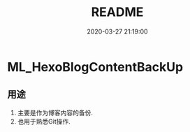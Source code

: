 ﻿---
title: README
date: 2020-03-27 21:19:00
updated: 2020-03-27 21:19:00
id: ml-20200327-211900-g0
categories:
	- Hexo
tags: 
	- Hexo
---

# ML_HexoBlogContentBackUp

## 用途

1. 主要是作为博客内容的备份.
2. 也用于熟悉Git操作.

<!--more-->